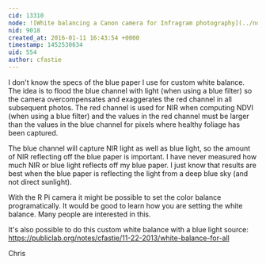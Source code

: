 ```yaml
---
cid: 13310
node: ![White balancing a Canon camera for Infragram photography](../notes/warren/08-15-2013/white-balancing-a-canon-camera-for-infragram-photography)
nid: 9018
created_at: 2016-01-11 16:43:54 +0000
timestamp: 1452530634
uid: 554
author: cfastie
---
```


I don't know the specs of the blue paper I use for custom white balance. The idea is to flood the blue channel with light (when using a blue filter) so the camera overcompensates and exaggerates the red channel in all subsequent photos. The red channel is used for NIR when computing NDVI (when using a blue filter) and the values in the red channel must be larger than the values in the blue channel for pixels where healthy foliage has been captured. 

The blue channel will capture NIR light as well as blue light, so the amount of NIR reflecting off the blue paper is important. I have never measured how much NIR or blue light reflects off my blue paper. I just know that results are best when the blue paper is reflecting the light from a deep blue sky (and not direct sunlight). 

With the R Pi camera it might be possible to set the color balance programatically. It would be good to learn how you are setting the white balance. Many people are interested in this.

It's also possible to do this custom white balance with a blue light source: https://publiclab.org/notes/cfastie/11-22-2013/white-balance-for-all

Chris